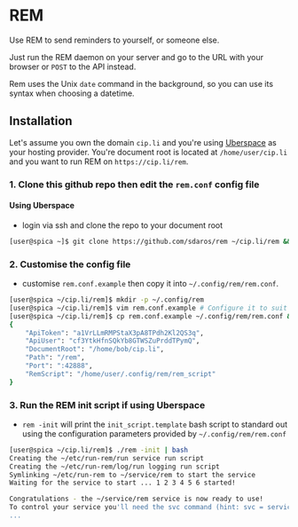 # REM

Use REM to send reminders to yourself, or someone else.

Just run the REM daemon on your server and go to the URL with your browser or `POST` to the API instead.

Rem uses the Unix `date` command in the background, so you can use its syntax when choosing a datetime.

## Installation

Let's assume you own the domain `cip.li` and you're using [Uberspace](https://uberspace.de) as your hosting provider. You're document root is located at `/home/user/cip.li` and you want to run REM on `https://cip.li/rem`.

### 1. Clone this github repo then edit the `rem.conf` config file

#### Using Uberspace

- login via ssh and clone the repo to your document root

```bash
[user@spica ~]$ git clone https://github.com/sdaros/rem ~/cip.li/rem && cd ~/cip.li/rem
```

### 2. Customise the config file

- customise `rem.conf.example` then copy it into `~/.config/rem/rem.conf`.

```bash
[user@spica ~/cip.li/rem]$ mkdir -p ~/.config/rem
[user@spica ~/cip.li/rem]$ vim rem.conf.example # Configure it to suit your needs
[user@spica ~/cip.li/rem]$ cp rem.conf.example ~/.config/rem/rem.conf && cat ~/.config/rem/rem.conf
{
	"ApiToken": "a1VrLLmRMPStaX3pA8TPdh2Kl2QS3q",
	"ApiUser": "cf3YtkHfnSQkYb8GTWSZuPrddTPymQ",
	"DocumentRoot": "/home/bob/cip.li",
	"Path": "/rem",
	"Port": ":42888",
	"RemScript": "/home/user/.config/rem/rem_script"
}
```

### 3. Run the REM init script if using Uberspace

- `rem -init` will print the `init_script.template` bash script to standard out using the configuration parameters provided by `~/.config/rem/rem.conf`

```bash
[user@spica ~/cip.li/rem]$ ./rem -init | bash
Creating the ~/etc/run-rem/run service run script
Creating the ~/etc/run-rem/log/run logging run script
Symlinking ~/etc/run-rem to ~/service/rem to start the service
Waiting for the service to start ... 1 2 3 4 5 6 started!

Congratulations - the ~/service/rem service is now ready to use!
To control your service you'll need the svc command (hint: svc = service control):
...
```
